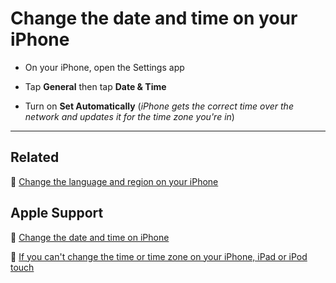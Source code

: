 # Change the date and time on your iPhone

- On your iPhone, open the Settings app

- Tap **General** then tap **Date & Time**

- Turn on **Set Automatically** (*iPhone gets the correct time over the network and updates it for the time zone you're in*)

---

## Related

📌 [Change the language and region on your iPhone](language-region.md)

## Apple Support

🔗 [Change the date and time on iPhone](https://support.apple.com/guide/iphone/change-the-date-and-time-iph65f82af3e/ios)

🔗 [If you can't change the time or time zone on your iPhone, iPad or iPod touch](https://support.apple.com/en-us/HT203483)
